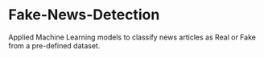 # Fake-News-Detection
Applied Machine Learning models to classify news articles as Real or Fake from a pre-defined dataset.
